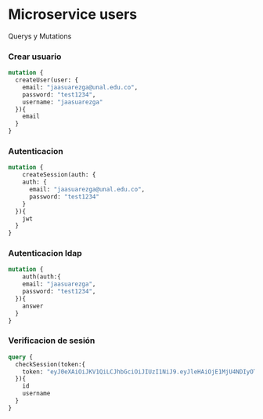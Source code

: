 # Microservice users

Querys y Mutations

### Crear usuario
```graphql
mutation {
  createUser(user: {
    email: "jaasuarezga@unal.edu.co",
    password: "test1234",
    username: "jaasuarezga"
  }){
    email
  }
}
```

### Autenticacion

```graphql
mutation {
	createSession(auth: {
    auth: {
      email: "jaasuarezga@unal.edu.co",
      password: "test1234"
    }
  }){
  	jwt
  }
}
```

### Autenticacion ldap

```graphql
mutation {
	auth(auth:{
    email: "jaasuarezga",
    password: "test1234",
  }){
    answer
  }
}
```

### Verificacion de sesión

```graphql
query {
  checkSession(token:{
    token: "eyJ0eXAiOiJKV1QiLCJhbGciOiJIUzI1NiJ9.eyJleHAiOjE1MjU4NDIyOTAsInN1YiI6MX0.kgZfm5Pe_g0l_Z8jI1ATq_VRrws1pAw7g29P3XB0TSo"
  }){
    id
    username
  }
}
```
